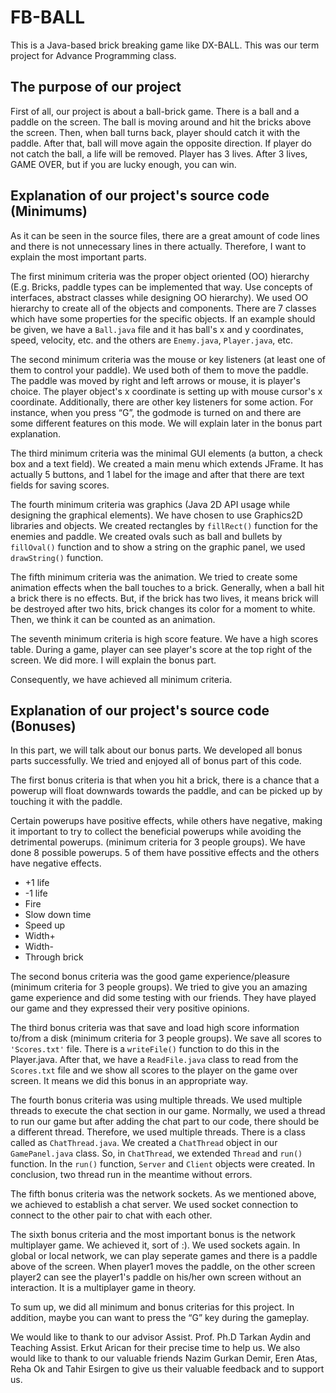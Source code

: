 # FB-BALL

This is a Java-based brick breaking game like DX-BALL. This was our term project for Advance Programming class.

## The purpose of our project

First of all, our project is about a ball-brick game. There is a ball and a paddle on the screen. The ball is moving around and hit the bricks above the screen. Then, when ball turns back, player should catch it with the paddle. After that, ball will move again the opposite direction. If player do not catch the ball, a life will be removed. Player has 3 lives. After 3 lives, GAME OVER, but if you are lucky enough, you can win.

## Explanation of our project's source code (Minimums)

As it can be seen in the source files, there are a great amount of code lines and there is not unnecessary lines in there actually. Therefore, I want to explain the most important parts.

The first minimum criteria was the proper object oriented (OO) hierarchy (E.g. Bricks, paddle types can be implemented that way. Use concepts of interfaces, abstract classes while designing OO hierarchy). We used OO hierarchy to create all of the objects and components. There are 7 classes which have some properties for the specific objects. If an example should be given, we have a `Ball.java` file and it has ball's x and y coordinates, speed, velocity, etc. and the others are `Enemy.java`, `Player.java`, etc.

The second minimum criteria was the mouse or key listeners (at least one of them to control your paddle). We used both of them to move the paddle. The paddle was moved by right and left arrows or mouse, it is player's choice. The player object's x coordinate is setting up with mouse cursor's x coordinate. Additionally, there are other key listeners for some action. For instance, when you press “G”, the godmode is turned on and there are some different features on this mode. We will explain later in the bonus part explanation.

The third minimum criteria was the minimal GUI elements (a button, a check box and a text field). We created a main menu which extends JFrame. It has actually 5 buttons, and 1 label for the image and after that there are text fields for saving scores.

The fourth minimum criteria was graphics (Java 2D API usage while designing the graphical elements). We have chosen to use Graphics2D libraries and objects. We created rectangles by `fillRect()` function for the enemies and paddle. We created ovals such as ball and bullets by `fillOval()` function and to show a string on the graphic panel, we used `drawString()` function.

The fifth minimum criteria was the animation. We tried to create some animation effects when the ball touches to a brick. Generally, when a ball hit a brick there is no effects. But, if the brick has two lives, it means brick will be destroyed after two hits, brick changes its color for a moment to white. Then, we think it can be counted as an animation.

The seventh minimum criteria is high score feature. We have a high scores table. During a game, player can see player's score at the top right of the screen. We did more. I will explain the bonus part.

Consequently, we have achieved all minimum criteria. 

## Explanation of our project's source code (Bonuses)

In this part, we will talk about our bonus parts. We developed all bonus parts successfully. We tried and enjoyed all of bonus part of this code. 

The first bonus criteria is that when you hit a brick, there is a chance that a powerup will float downwards towards the paddle, and can be picked up by touching it with the paddle. 

Certain powerups have positive effects, while others have negative, making it important to try to collect the beneficial powerups while avoiding the detrimental powerups. (minimum criteria for 3 people groups). We have done 8 possible powerups. 5 of them have possitive effects and the others have negative effects.

- +1 life
- -1 life
- Fire
- Slow down time
- Speed up
- Width+
- Width-
- Through brick

The second bonus criteria was the good game experience/pleasure (minimum criteria for 3 people groups). We tried to give you an amazing game experience and did some testing with our friends. They have played our game and they expressed their very positive opinions.

The third bonus criteria was that save and load high score information to/from a disk (minimum criteria for 3 people groups). We save all scores to `'Scores.txt'` file. There is a `writeFile()` function to do this in the Player.java. After that, we have a `ReadFile.java` class to read from the `Scores.txt` file and we show all scores to the player on the game over screen. It means we did this bonus in an appropriate way.

The fourth bonus criteria was using multiple threads. We used multiple threads to execute the chat section in our game. Normally, we used a thread to run our game but after adding the chat part to our code, there should be a different thread. Therefore, we used multiple threads. There is a class called as `ChatThread.java`. We created a `ChatThread` object in our `GamePanel.java` class. So, in `ChatThread`, we extended `Thread` and `run()` function. In the `run()` function, `Server` and `Client` objects were created. In conclusion, two thread run in the meantime without errors.

The fifth bonus criteria was the network sockets. As we mentioned above, we achieved to establish a chat server. We used socket connection to connect to the other pair to chat with each other. 

The sixth bonus criteria and the most important bonus is the network multiplayer game. We achieved it, sort of :). We used sockets again. In global or local network, we can play seperate games and there is a paddle above of the screen. When player1 moves the paddle, on the other screen player2 can see the player1's paddle on his/her own screen without an interaction. It is a multiplayer game in theory. 

To sum up, we did all minimum and bonus criterias for this project. In addition, maybe you can want to press the “G” key during the gameplay.

We would like to thank to our advisor Assist. Prof. Ph.D Tarkan Aydin and Teaching Assist. Erkut Arican for their precise time to help us. We also would like to thank to our valuable friends Nazim Gurkan Demir, Eren Atas, Reha Ok and Tahir Esirgen to give us their valuable feedback and to support us.